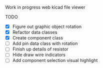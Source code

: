 Work in progress web kicad file viewer

TODO
- [x] Figure out graphic object rotation
- [x] Refactor data classes
- [x] Create component class
- [ ] Add pin data class with rotation
- [ ] Finish up details of resistor
- [ ] Hide draw wire indicators
- [ ] Add component selection visual highlight
